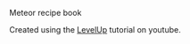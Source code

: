 Meteor recipe book

Created using the [LevelUp](https://www.youtube.com/playlist?list=PLLnpHn493BHFYZUSK62aVycgcAouqBt7V) tutorial on youtube.

